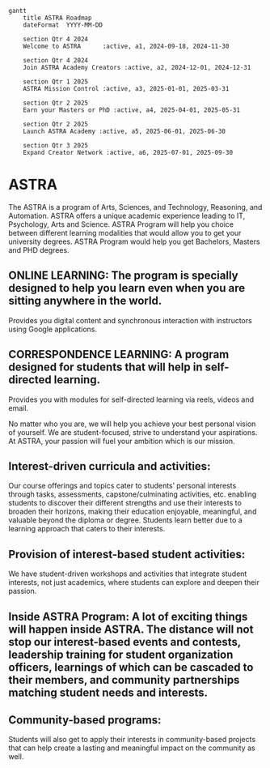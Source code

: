 ```mermaid
gantt
    title ASTRA Roadmap
    dateFormat  YYYY-MM-DD

    section Qtr 4 2024
    Welcome to ASTRA      :active, a1, 2024-09-18, 2024-11-30

    section Qtr 4 2024
    Join ASTRA Academy Creators :active, a2, 2024-12-01, 2024-12-31

    section Qtr 1 2025
    ASTRA Mission Control :active, a3, 2025-01-01, 2025-03-31

    section Qtr 2 2025
    Earn your Masters or PhD :active, a4, 2025-04-01, 2025-05-31

    section Qtr 2 2025
    Launch ASTRA Academy :active, a5, 2025-06-01, 2025-06-30

    section Qtr 3 2025
    Expand Creator Network :active, a6, 2025-07-01, 2025-09-30

```


# ASTRA
The ASTRA is a program of Arts, Sciences, and Technology, Reasoning, and Automation. ASTRA offers a unique academic experience leading to IT, Psychology, Arts and Science. 
ASTRA Program will help you choice between different learning modalities that would allow you to get your university degrees. ASTRA Program would help you get Bachelors, Masters and PHD degrees. 

## ONLINE LEARNING: The program is specially designed to help you learn even when you are sitting anywhere in the world. 
Provides you digital content and synchronous interaction with instructors using Google applications.

## CORRESPONDENCE LEARNING: A program designed for students that will help in self-directed learning.
Provides you with modules for self-directed learning via reels, videos and email.

No matter who you are, we will help you achieve your best personal vision of yourself. We are student-focused, strive to understand your aspirations. At ASTRA, your passion will fuel your ambition which is our mission.

## Interest-driven curricula and activities:
Our course offerings and topics cater to students’ personal interests through tasks, assessments, capstone/culminating activities, etc. enabling students to discover their different strengths and use their interests to broaden their horizons, making their education enjoyable, meaningful, and valuable beyond the diploma or degree. Students learn better due to a learning approach that caters to their interests.

## Provision of interest-based student activities: 
We have student-driven workshops and activities that integrate student interests, not just academics, where students can explore and deepen their passion.

## Inside ASTRA Program: A lot of exciting things will happen inside ASTRA. The distance will not stop our interest-based events and contests, leadership training for student organization officers, learnings of which can be cascaded to their members, and community partnerships matching student needs and interests.

## Community-based programs: 
Students will also get to apply their interests in community-based projects that can help create a lasting and meaningful impact on the community as well. 

